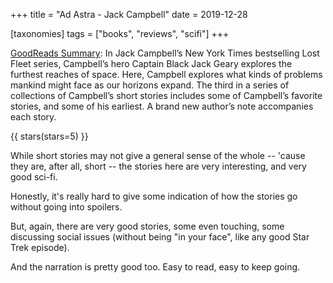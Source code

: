 +++
title = "Ad Astra - Jack Campbell"
date = 2019-12-28

[taxonomies]
tags = ["books", "reviews", "scifi"]
+++

[GoodReads Summary](https://www.goodreads.com/book/show/23766830-ad-astra):
In Jack Campbell’s New York Times bestselling Lost Fleet series, Campbell’s
hero Captain Black Jack Geary explores the furthest reaches of space. Here,
Campbell explores what kinds of problems mankind might face as our horizons
expand. The third in a series of collections of Campbell’s short stories
includes some of Campbell’s favorite stories, and some of his earliest. A
brand new author’s note accompanies each story.

<!-- more -->

{{ stars(stars=5) }}

While short stories may not give a general sense of the whole -- 'cause they
are, after all, short -- the stories here are very interesting, and very good
sci-fi.

Honestly, it's really hard to give some indication of how the stories go
without going into spoilers.

But, again, there are very good stories, some even touching, some discussing
social issues (without being "in your face", like any good Star Trek episode).

And the narration is pretty good too. Easy to read, easy to keep going.
